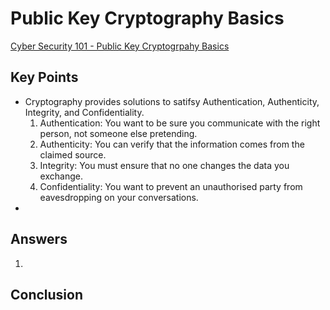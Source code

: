# Public Key Cryptography Basics
[Cyber Security 101 - Public Key Cryptogrpahy Basics](https://tryhackme.com/room/publickeycrypto)

## Key Points
- Cryptography provides solutions to satifsy Authentication, Authenticity, Integrity, and Confidentiality.
  1. Authentication: You want to be sure you communicate with the right person, not someone else pretending.
  2. Authenticity: You can verify that the information comes from the claimed source.
  3. Integrity: You must ensure that no one changes the data you exchange.
  4. Confidentiality: You want to prevent an unauthorised party from eavesdropping on your conversations.
- 

## Answers
1. 

## Conclusion
